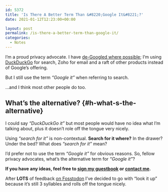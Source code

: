 ```yaml
---
id: 5372
title: 'Is There A Better Term Than &#8220;Google It&#8221;?'
date: 2021-01-12T12:23:00+00:00

layout: post 
permalink: /is-there-a-better-term-than-google-it/
categories:
  - Notes
---
```

I&#8217;m a proud privacy advocate. I have [de-Googled where possible](/categories/#De-Googling); I&#8217;m using [DuckDuckGo](https://duckduckgo.com) for search, Zoho for email and a raft of other products instead of Google&#8217;s offering.

But I still use the term _&#8220;Google it&#8221;_ when referring to search.

…and I think most other people do too.

## What&#8217;s the alternative? {#h-what-s-the-alternative}

I could say _&#8220;DuckDuckGo it&#8221;_ but most people would have no idea what I&#8217;m talking about, plus it doesn&#8217;t role off the tongue very nicely.

Using _&#8220;search for it&#8221;_ is non-contextual. **Search for it where?** In the drawer? Under the bed? What does _&#8220;search for it&#8221;_ mean?

I&#8217;d prefer not to use the term _&#8220;Google it&#8221;_ for obvious reasons. So, fellow privacy advocates, what&#8217;s the alternative term for _&#8220;Google it&#8221;_?

**If you have any ideas, feel free to [sign my guestbook](/guestbook) or [contact me](/contact).**

<p class="notice">
  After <strong>LOTS</strong> of feedback <a href="https://fosstodon.org/@kev/105542170312601751">on Fosstodon</a> I&#8217;ve decided to go with &#8220;look it up&#8221; because it&#8217;s still 3 syllables and rolls off the tongue nicely.
</p>
